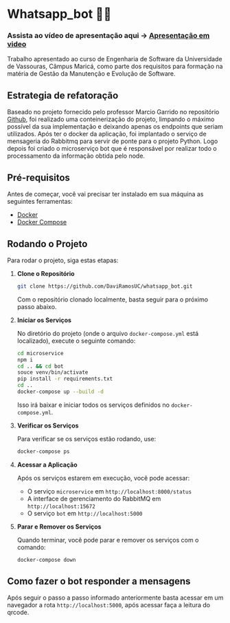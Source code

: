 # Whatsapp_bot 🐍🐍
### Assista ao vídeo de apresentação aqui -> [Apresentação em video](https://www.loom.com/share/41ca79a0d4b7435db3f5ae8f9c5fbd3b?sid=8a40236e-7b35-486b-9e9f-397d5fb0bbee)

Trabalho apresentado ao curso de Engenharia de Software da Universidade de Vassouras, Câmpus Maricá, como parte dos requisitos para formação na matéria de Gestão da Manutenção e Evolução de Software. 

## Estrategia de refatoração

Baseado no projeto fornecido pelo professor Marcio Garrido no repositório [Github](https://github.com/marciogarridoLaCop/gmes_refatoracao), foi realizado uma conteinerização do projeto, limpando o máximo possível da sua implementação e deixando apenas os endpoints que seriam utilizados. Após ter o docker da aplicação, foi implantado o serviço de mensageria do Rabbitmq para servir de ponte para o projeto Python.
Logo depois foi criado o microserviço bot que é responsável por realizar todo o processamento da informação obtida pelo node.

## Pré-requisitos

Antes de começar, você vai precisar ter instalado em sua máquina as seguintes ferramentas:

- [Docker](https://www.docker.com/products/docker-desktop)
- [Docker Compose](https://docs.docker.com/compose/install/)

## Rodando o Projeto

Para rodar o projeto, siga estas etapas:

1. **Clone o Repositório**

   ```bash
   git clone https://github.com/DaviRamosUC/whatsapp_bot.git
   ```

   Com o repositório clonado localmente, basta seguir para o próximo passo abaixo.

2. **Iniciar os Serviços**

   No diretório do projeto (onde o arquivo `docker-compose.yml` está localizado), execute o seguinte comando:

   ```bash
   cd microservice
   npm i
   cd .. && cd bot
   souce venv/bin/activate
   pip install -r requirements.txt
   cd ..
   docker-compose up --build -d
   ```

   Isso irá baixar e iniciar todos os serviços definidos no  `docker-compose.yml`.

3. **Verificar os Serviços**

   Para verificar se os serviços estão rodando, use:

   ```bash
   docker-compose ps
   ```

4. **Acessar a Aplicação**

   Após os serviços estarem em execução, você pode acessar:
   
   - O serviço `microservice` em `http://localhost:8000/status`
   - A interface de gerenciamento do RabbitMQ em `http://localhost:15672`
   - O serviço `bot` em `http://localhost:5000`

5. **Parar e Remover os Serviços**

   Quando terminar, você pode parar e remover os serviços com o comando:

   ```bash
   docker-compose down
   ```

## Como fazer o bot responder a mensagens

Após seguir o passo a passo informado anteriormente basta acessar em um navegador a rota `http://localhost:5000`, após acessar faça a leitura do qrcode.
